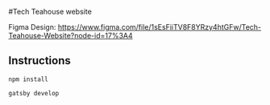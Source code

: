 
#Tech Teahouse website

Figma Design: https://www.figma.com/file/1sEsFiiTV8F8YRzy4htGFw/Tech-Teahouse-Website?node-id=17%3A4

## Instructions

```npm install```

```gatsby develop```


